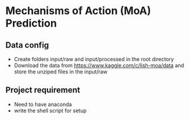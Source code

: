 # Mechanisms of Action (MoA) Prediction

## Data config
- Create folders input/raw and input/processed in the root directory
- Download the data from https://www.kaggle.com/c/lish-moa/data and store the unziped files in the input/raw 

## Project requirement
- Need to have anaconda
- write the shell script for setup